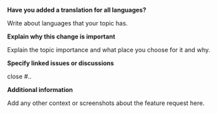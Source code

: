 **Have you added a translation for all languages?**

Write about languages that your topic has.

**Explain why this change is important**

Explain the topic importance and what place you choose for it and why.

**Specify linked issues or discussions**

close #..

**Additional information**

Add any other context or screenshots about the feature request here.
